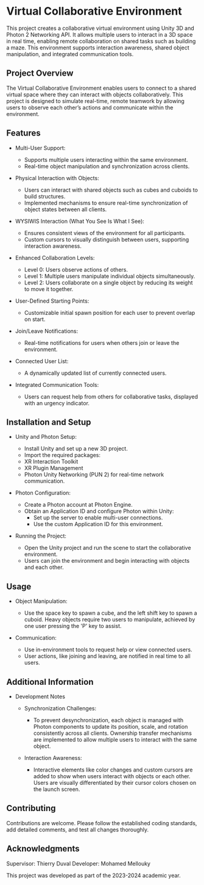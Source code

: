# Virtual Collaborative Environment
This project creates a collaborative virtual environment using Unity 3D and Photon 2 Networking API. It allows multiple users to interact in a 3D space in real time, enabling remote collaboration on shared tasks such as building a maze. This environment supports interaction awareness, shared object manipulation, and integrated communication tools.

## Project Overview
The Virtual Collaborative Environment enables users to connect to a shared virtual space where they can interact with objects collaboratively. This project is designed to simulate real-time, remote teamwork by allowing users to observe each other’s actions and communicate within the environment.

## Features
- Multi-User Support:

    * Supports multiple users interacting within the same environment.
    * Real-time object manipulation and synchronization across clients.
- Physical Interaction with Objects:

    * Users can interact with shared objects such as cubes and cuboids to build structures.
    * Implemented mechanisms to ensure real-time synchronization of object states between all clients.
- WYSIWIS Interaction (What You See Is What I See):

    * Ensures consistent views of the environment for all participants.
    * Custom cursors to visually distinguish between users, supporting interaction awareness.

- Enhanced Collaboration Levels:

    * Level 0: Users observe actions of others.
    * Level 1: Multiple users manipulate individual objects simultaneously.
    * Level 2: Users collaborate on a single object by reducing its weight to move it together.

- User-Defined Starting Points:

    * Customizable initial spawn position for each user to prevent overlap on start.

- Join/Leave Notifications:

    * Real-time notifications for users when others join or leave the environment.

- Connected User List:

    * A dynamically updated list of currently connected users.

- Integrated Communication Tools:

    * Users can request help from others for collaborative tasks, displayed with an urgency indicator.
## Installation and Setup

- Unity and Photon Setup:

    * Install Unity and set up a new 3D project.
    * Import the required packages:
    * XR Interaction Toolkit
    * XR Plugin Management
    * Photon Unity Networking (PUN 2) for real-time network communication.
- Photon Configuration:

    * Create a Photon account at Photon Engine.
    * Obtain an Application ID and configure Photon within Unity:
        * Set up the server to enable multi-user connections.
        * Use the custom Application ID for this environment.

- Running the Project:

    * Open the Unity project and run the scene to start the collaborative environment.
    * Users can join the environment and begin interacting with objects and each other.

## Usage
- Object Manipulation:

    * Use the space key to spawn a cube, and the left shift key to spawn a cuboid.
Heavy objects require two users to manipulate, achieved by one user pressing the 'P' key to assist.
- Communication:

    * Use in-environment tools to request help or view connected users.
    * User actions, like joining and leaving, are notified in real time to all users.

## Additional Information
- Development Notes
    * Synchronization Challenges:

        * To prevent desynchronization, each object is managed with Photon components to update its position, scale, and rotation consistently across all clients.
Ownership transfer mechanisms are implemented to allow multiple users to interact with the same object.
    * Interaction Awareness:

        * Interactive elements like color changes and custom cursors are added to show when users interact with objects or each other.
        Users are visually differentiated by their cursor colors chosen on the launch screen.

## Contributing

Contributions are welcome. Please follow the established coding standards, add detailed comments, and test all changes thoroughly.

## Acknowledgments
Supervisor: Thierry Duval
Developer: Mohamed Mellouky

This project was developed as part of the 2023-2024 academic year.